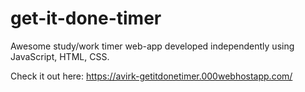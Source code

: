 # get-it-done-timer
Awesome study/work timer web-app developed independently using JavaScript, HTML, CSS. 

Check it out here: https://avirk-getitdonetimer.000webhostapp.com/
